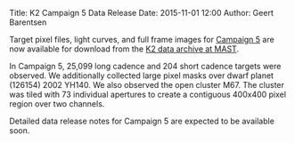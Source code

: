 Title: K2 Campaign 5 Data Release
Date: 2015-11-01 12:00
Author: Geert Barentsen

Target pixel files, light curves, and full frame images for [Campaign 5](k2-approved-programs.html#campaign-5) are now available for download from the [K2 data archive at MAST](https://archive.stsci.edu/k2/).

In Campaign 5, 25,099 long cadence and 204 short cadence targets were observed.  We additionally collected large pixel masks over dwarf planet (126154) 2002 YH140. We also observed the open cluster M67. The cluster was tiled with 73 individual apertures to create a contiguous 400x400 pixel region over two channels.

Detailed data release notes for Campaign 5 are expected to be available soon.
